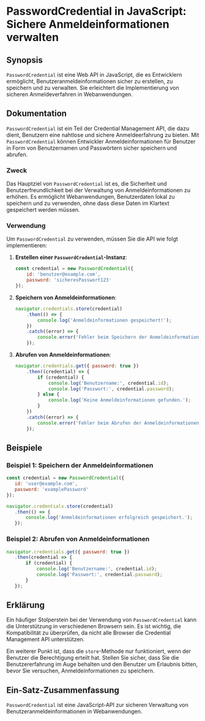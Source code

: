 <!--
Meta Description: # PasswordCredential in JavaScript: Sichere Anmeldeinformationen verwalten ## Synopsis `PasswordCredential` ist eine Web API in JavaScript, die es Ent...
Meta Keywords: credential, anmeldeinformationen, passwordcredential, die, von
-->

# PasswordCredential in JavaScript: Sichere Anmeldeinformationen verwalten

## Synopsis
`PasswordCredential` ist eine Web API in JavaScript, die es Entwicklern ermöglicht, Benutzeranmeldeinformationen sicher zu erstellen, zu speichern und zu verwalten. Sie erleichtert die Implementierung von sicheren Anmeldeverfahren in Webanwendungen.

## Dokumentation
`PasswordCredential` ist ein Teil der Credential Management API, die dazu dient, Benutzern eine nahtlose und sichere Anmeldeerfahrung zu bieten. Mit `PasswordCredential` können Entwickler Anmeldeinformationen für Benutzer in Form von Benutzernamen und Passwörtern sicher speichern und abrufen.

### Zweck
Das Hauptziel von `PasswordCredential` ist es, die Sicherheit und Benutzerfreundlichkeit bei der Verwaltung von Anmeldeinformationen zu erhöhen. Es ermöglicht Webanwendungen, Benutzerdaten lokal zu speichern und zu verwenden, ohne dass diese Daten im Klartext gespeichert werden müssen.

### Verwendung
Um `PasswordCredential` zu verwenden, müssen Sie die API wie folgt implementieren:

1. **Erstellen einer `PasswordCredential`-Instanz**:
   ```javascript
   const credential = new PasswordCredential({
       id: 'benutzer@example.com',
       password: 'sicheresPasswort123'
   });
   ```

2. **Speichern von Anmeldeinformationen**:
   ```javascript
   navigator.credentials.store(credential)
       .then(() => {
           console.log('Anmeldeinformationen gespeichert!');
       })
       .catch((error) => {
           console.error('Fehler beim Speichern der Anmeldeinformationen:', error);
       });
   ```

3. **Abrufen von Anmeldeinformationen**:
   ```javascript
   navigator.credentials.get({ password: true })
       .then((credential) => {
           if (credential) {
               console.log('Benutzername:', credential.id);
               console.log('Passwort:', credential.password);
           } else {
               console.log('Keine Anmeldeinformationen gefunden.');
           }
       })
       .catch((error) => {
           console.error('Fehler beim Abrufen der Anmeldeinformationen:', error);
       });
   ```

## Beispiele
### Beispiel 1: Speichern der Anmeldeinformationen
```javascript
const credential = new PasswordCredential({
   id: 'user@example.com',
   password: 'examplePassword'
});

navigator.credentials.store(credential)
   .then(() => {
       console.log('Anmeldeinformationen erfolgreich gespeichert.');
   });
```

### Beispiel 2: Abrufen von Anmeldeinformationen
```javascript
navigator.credentials.get({ password: true })
   .then(credential => {
       if (credential) {
           console.log('Benutzername:', credential.id);
           console.log('Passwort:', credential.password);
       }
   });
```

## Erklärung
Ein häufiger Stolperstein bei der Verwendung von `PasswordCredential` kann die Unterstützung in verschiedenen Browsern sein. Es ist wichtig, die Kompatibilität zu überprüfen, da nicht alle Browser die Credential Management API unterstützen. 

Ein weiterer Punkt ist, dass die `store`-Methode nur funktioniert, wenn der Benutzer die Berechtigung erteilt hat. Stellen Sie sicher, dass Sie die Benutzererfahrung im Auge behalten und den Benutzer um Erlaubnis bitten, bevor Sie versuchen, Anmeldeinformationen zu speichern.

## Ein-Satz-Zusammenfassung
`PasswordCredential` ist eine JavaScript-API zur sicheren Verwaltung von Benutzeranmeldeinformationen in Webanwendungen.